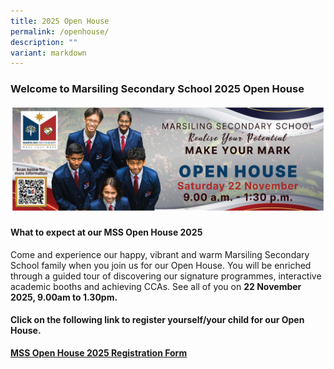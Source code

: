 ```yaml
---
title: 2025 Open House
permalink: /openhouse/
description: ""
variant: markdown
---
```

### **Welcome to Marsiling Secondary School 2025 Open House**

![](/images/MSS_Banner_Open_House_2025.jpg) <br>


#### What to expect at our MSS Open House 2025

Come and experience our happy, vibrant and warm Marsiling Secondary School family when you join us for our Open House. You will be enriched through a guided tour of discovering our signature programmes, interactive academic booths and achieving CCAs. See all of you on **22 November 2025, 9.00am to 1.30pm.**

####  Click on the following link to register yourself/your child for our Open House. <br>

**[MSS Open House 2025 Registration Form](https://forms.gle/pk1HUHPxpkFhS1dT6)**